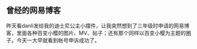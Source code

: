 ## 曾经的网易博客
昨天看danli发给我的迪士尼公主小摆件，让我突然想到了三年级时申请的网易博客，里面各种百变小樱的图片、MV、帖子；还有那个同样以百变小樱为主题的圈子。今天一大早就看到帐号申诉成功了。
